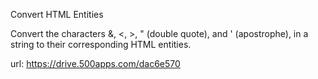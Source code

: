 Convert HTML Entities

Convert the characters &, <, >, " (double quote), and ' (apostrophe), in a string to their corresponding HTML entities.

url: https://drive.500apps.com/dac6e570